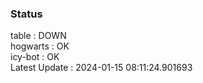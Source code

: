 ### Status


table : DOWN  
hogwarts : OK  
icy-bot : OK  
Latest Update : 2024-01-15 08:11:24.901693
